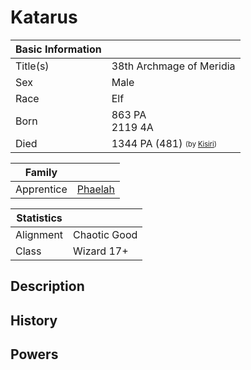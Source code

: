 # Katarus

| Basic Information | |
| - | - |
| Title(s) | 38th Archmage of Meridia |
| Sex | Male |
| Race | Elf |
| Born | 863 PA<br>2119 4A |
| Died | 1344 PA (481) <sub><sup>(by [Kisiri](kisiri.md))</sup></sub> |

| Family | |
| - | - |
| Apprentice | [Phaelah](phaelah.md) |

| Statistics | |
| - | - |
| Alignment | Chaotic Good |
| Class | Wizard 17+ |

## Description

## History

## Powers